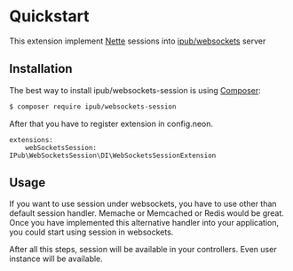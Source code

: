 # Quickstart

This extension implement [Nette](https://nette.org) sessions into [ipub/websockets](https://github.com/iPublikuj/websockets) server

## Installation

The best way to install ipub/websockets-session is using  [Composer](http://getcomposer.org/):

```sh
$ composer require ipub/websockets-session
```

After that you have to register extension in config.neon.

```neon
extensions:
	webSocketsSession: IPub\WebSocketsSession\DI\WebSocketsSessionExtension
```

## Usage

If you want to use session under websockets, you have to use other than default session handler. Memache or Memcached or Redis would be great. Once you have implemented this alternative handler into your application, you could start using session in 
websockets.

After all this steps, session will be available in your controllers. Even user instance will be available.
